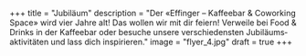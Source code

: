 +++
title = "Jubiläum"
description = "Der «Effinger – Kaffeebar & Coworking Space» wird vier Jahre alt! Das wollen wir mit dir feiern! Verweile bei Food & Drinks in der Kaffeebar oder besuche unsere verschiedensten Jubiläums­aktivitäten und lass dich inspirieren."
image = "flyer_4.jpg"
draft = true
+++
